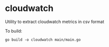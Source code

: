 # cloudwatch
Utility to extract cloudwatch metrics in csv format

To build:
```
go build -o cloudwatch main/main.go
```

